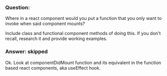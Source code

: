 ### Question:

Where in a react component would you put a function 
that you only want to invoke when said component mounts?

Include class and functional component methods of doing this. If you don't recall, research it and provide working examples.

### Answer: skipped

Ok.  Look at componentDidMount function and its equivalent in the function based react components,
aka useEffect hook.